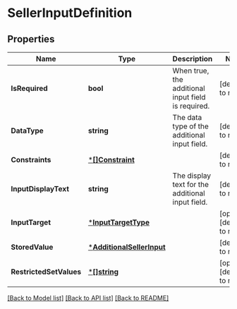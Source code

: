# SellerInputDefinition

## Properties
Name | Type | Description | Notes
------------ | ------------- | ------------- | -------------
**IsRequired** | **bool** | When true, the additional input field is required. | [default to null]
**DataType** | **string** | The data type of the additional input field. | [default to null]
**Constraints** | [***[]Constraint**](array.md) |  | [default to null]
**InputDisplayText** | **string** | The display text for the additional input field. | [default to null]
**InputTarget** | [***InputTargetType**](InputTargetType.md) |  | [optional] [default to null]
**StoredValue** | [***AdditionalSellerInput**](AdditionalSellerInput.md) |  | [default to null]
**RestrictedSetValues** | [***[]string**](array.md) |  | [optional] [default to null]

[[Back to Model list]](../README.md#documentation-for-models) [[Back to API list]](../README.md#documentation-for-api-endpoints) [[Back to README]](../README.md)

